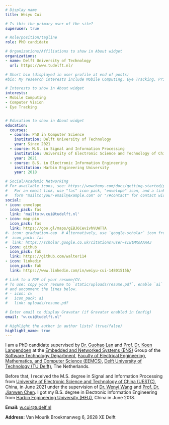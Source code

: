```yaml
---
# Display name
title: Weiyu Cui

# Is this the primary user of the site?
superuser: true

# Role/position/tagline
role: PhD candidate

# Organizations/Affiliations to show in About widget
organizations:
- name: Delft University of Technology
  url: https://www.tudelft.nl/

# Short bio (displayed in user profile at end of posts)
#bio: My research interests include Mobile Computing, Eye Tracking, Privacy Preserving and Adversarial Learning.

# Interests to show in About widget
interests:
- Mobile Computing
- Computer Vision
- Eye Tracking


# Education to show in About widget
education:
  courses:
  - course: PhD in Computer Science
    institution: Delft University of Technology
    year: Since 2021 
  - course: M.S. in Signal and Information Processing
    institution: University of Electronic Science and Technology of China
    year: 2021
  - course: B.S. in Electronic Information Engineering
    institution: Harbin Engineering University
    year: 2018

# Social/Academic Networking
# For available icons, see: https://wowchemy.com/docs/getting-started/page-builder/#icons
#   For an email link, use "fas" icon pack, "envelope" icon, and a link in the
#   form "mailto:your-email@example.com" or "/#contact" for contact widget.
social:
- icon: envelope
  icon_pack: fas
  link: 'mailto:w.cui@tudelft.nl'
- icon: map-pin
  icon_pack: fas
  link: https://goo.gl/maps/gEBJ6CevivhVUWTTA
#- icon: graduation-cap  # Alternatively, use `google-scholar` icon from `ai` icon pack
#  icon_pack: fas
#  link: https://scholar.google.co.uk/citations?user=sIwtMXoAAAAJ
- icon: github
  icon_pack: fab
  link: https://github.com/walter114
- icon: linkedin
  icon_pack: fab
  link: https://www.linkedin.com/in/weiyu-cui-14801515b/

# Link to a PDF of your resume/CV.
# To use: copy your resume to `static/uploads/resume.pdf`, enable `ai` icons in `params.toml`, 
# and uncomment the lines below.
# - icon: cv
#   icon_pack: ai
#   link: uploads/resume.pdf

# Enter email to display Gravatar (if Gravatar enabled in Config)
email: "w.cui@tudelft.nl"

# Highlight the author in author lists? (true/false)
highlight_name: true
---
```


I am a PhD candidate supervised by [Dr. Guohao Lan](https://guohao.netlify.app/) and [Prof. Dr. Koen Langendoen](https://www.st.ewi.tudelft.nl/koen/) at the [Embedded and Networked Systems (ENS)](https://www.tudelft.nl/ewi/over-de-faculteit/afdelingen/software-technology/embedded-and-networked-systems/) Group of the [Software Technology Department](https://www.tudelft.nl/ewi/over-de-faculteit/afdelingen/software-technology), [Faculty of Electrical Engineering, Mathematics, and Computer Science (EEMCS)](https://www.tudelft.nl/en/eemcs), [Delft University of Technology (TU Delft)](https://www.tudelft.nl/), The Netherlands. 

Before that, I received the M.S. degree in Signal and Information Processing from [University of Electronic Science and Technology of China (UESTC)](https://www.uestc.edu.cn/), China, in June 2021 under the supervision of [Dr. Wenyi Wang](https://www.sice.uestc.edu.cn/info/1302/5291.htm) and [Prof. Dr. Jianwen Chen](https://www.sice.uestc.edu.cn/info/1302/5051.htm). I got my B.S. degree in Electronic Information Engineering from [Harbin Engineering University (HEU)](http://www.heu.edu.cn/), China in June 2018.

**Email:** w.cui@tudelf.nl

**Address:** Van Mourik Broekmanweg 6, 2628 XE Delft
